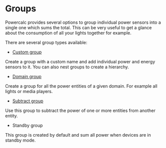 # Groups

Powercalc provides several options to group individual power sensors into a single one which sums the total.
This can be very useful to get a glance about the consumption of all your lights together for example.

There are several group types available:

- [Custom group](custom.md)

Create a group with a custom name and add individual power and energy sensors to it.
You can also nest groups to create a hierarchy.

- [Domain group](domain.md)

Create a group for all the power entities of a given domain. For example all lights or media players.

- [Subtract group](subtract.md)

Use this group to subtract the power of one or more entities from another entity.

- Standby group

This group is created by default and sum all power when devices are in standby mode.
